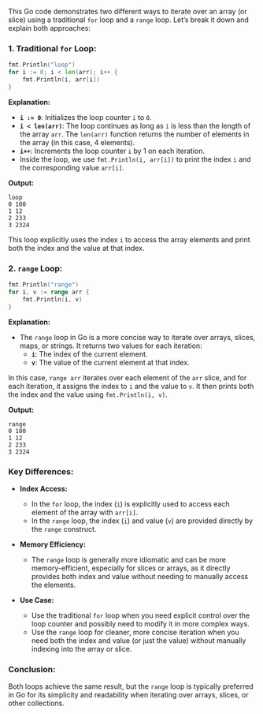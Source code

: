This Go code demonstrates two different ways to iterate over an array (or slice) using a traditional `for` loop and a `range` loop. Let’s break it down and explain both approaches:

### **1. Traditional `for` Loop:**

```go
fmt.Println("loop")
for i := 0; i < len(arr); i++ {
    fmt.Println(i, arr[i])
}
```

**Explanation:**
- **`i := 0`**: Initializes the loop counter `i` to `0`.
- **`i < len(arr)`**: The loop continues as long as `i` is less than the length of the array `arr`. The `len(arr)` function returns the number of elements in the array (in this case, 4 elements).
- **`i++`**: Increments the loop counter `i` by 1 on each iteration.
- Inside the loop, we use `fmt.Println(i, arr[i])` to print the index `i` and the corresponding value `arr[i]`.

**Output:**
```
loop
0 100
1 12
2 233
3 2324
```

This loop explicitly uses the index `i` to access the array elements and print both the index and the value at that index.

### **2. `range` Loop:**

```go
fmt.Println("range")
for i, v := range arr {
    fmt.Println(i, v)
}
```

**Explanation:**
- The `range` loop in Go is a more concise way to iterate over arrays, slices, maps, or strings. It returns two values for each iteration:
  - **`i`**: The index of the current element.
  - **`v`**: The value of the current element at that index.
  
In this case, `range arr` iterates over each element of the `arr` slice, and for each iteration, it assigns the index to `i` and the value to `v`. It then prints both the index and the value using `fmt.Println(i, v)`.

**Output:**
```
range
0 100
1 12
2 233
3 2324
```

### **Key Differences:**

- **Index Access:**
  - In the `for` loop, the index (`i`) is explicitly used to access each element of the array with `arr[i]`.
  - In the `range` loop, the index (`i`) and value (`v`) are provided directly by the `range` construct.

- **Memory Efficiency:**
  - The `range` loop is generally more idiomatic and can be more memory-efficient, especially for slices or arrays, as it directly provides both index and value without needing to manually access the elements.

- **Use Case:**
  - Use the traditional `for` loop when you need explicit control over the loop counter and possibly need to modify it in more complex ways.
  - Use the `range` loop for cleaner, more concise iteration when you need both the index and value (or just the value) without manually indexing into the array or slice.

### **Conclusion:**
Both loops achieve the same result, but the `range` loop is typically preferred in Go for its simplicity and readability when iterating over arrays, slices, or other collections.